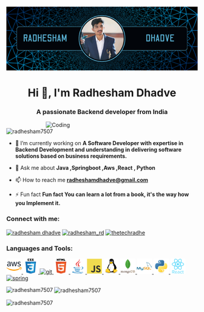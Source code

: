 ![logo](https://github.com/Radhesham7507/Radhesham7507/blob/master/Radhesham%20(1).png)
<h1 align="center">Hi 👋, I'm Radhesham Dhadve</h1>
<h3 align="center">A passionate Backend developer from India</h3> 

<img align="right" alt="Coding" width="400" src="https://camo.githubusercontent.com/8f294cc3c344f5cfd78923f763b64ba825f7dc7d165f3296e7702d8725001f28/68747470733a2f2f6d65646961312e67697068792e636f6d2f6d656469612f7167515567674143335066763638377150432f67697068792e6769663f6369643d373930623736313138646632393065326232333930316234313132316361633934623962346538646232346462303462267269643d67697068792e6769662663743d67">

<p align="left"> <img src="https://komarev.com/ghpvc/?username=radhesham7507&label=Profile%20views&color=0e75b6&style=flat" alt="radhesham7507" /> </p>

- 🔭 I’m currently working on **A Software Developer with expertise in Backend Development and understanding in delivering software solutions based on business requirements.**


- 💬 Ask me about **Java ,Springboot ,Aws ,React , Python**

- 📫 How to reach me **radheshamdhadve@gmail.com**

- ⚡ Fun fact **Fun fact You can learn a lot from a book, it's the way how you Implement it.**

<h3 align="left">Connect with me:</h3>
<p align="left">
<a href="https://linkedin.com/in/radhesham dhadve" target="blank"><img align="center" src="https://raw.githubusercontent.com/rahuldkjain/github-profile-readme-generator/master/src/images/icons/Social/linked-in-alt.svg" alt="radhesham dhadve" height="30" width="40" /></a>
<a href="https://instagram.com/radhesham_rd" target="blank"><img align="center" src="https://raw.githubusercontent.com/rahuldkjain/github-profile-readme-generator/master/src/images/icons/Social/instagram.svg" alt="radhesham_rd" height="30" width="40" /></a>
<a href="https://www.youtube.com/c/thetechradhe" target="blank"><img align="center" src="https://raw.githubusercontent.com/rahuldkjain/github-profile-readme-generator/master/src/images/icons/Social/youtube.svg" alt="thetechradhe" height="30" width="40" /></a>
</p>

<h3 align="left">Languages and Tools:</h3>
<p align="left"> <a href="https://aws.amazon.com" target="_blank" rel="noreferrer"> <img src="https://raw.githubusercontent.com/devicons/devicon/master/icons/amazonwebservices/amazonwebservices-original-wordmark.svg" alt="aws" width="40" height="40"/> </a> <a href="https://www.w3schools.com/css/" target="_blank" rel="noreferrer"> <img src="https://raw.githubusercontent.com/devicons/devicon/master/icons/css3/css3-original-wordmark.svg" alt="css3" width="40" height="40"/> </a> <a href="https://git-scm.com/" target="_blank" rel="noreferrer"> <img src="https://www.vectorlogo.zone/logos/git-scm/git-scm-icon.svg" alt="git" width="40" height="40"/> </a> <a href="https://www.w3.org/html/" target="_blank" rel="noreferrer"> <img src="https://raw.githubusercontent.com/devicons/devicon/master/icons/html5/html5-original-wordmark.svg" alt="html5" width="40" height="40"/> </a> <a href="https://www.java.com" target="_blank" rel="noreferrer"> <img src="https://raw.githubusercontent.com/devicons/devicon/master/icons/java/java-original.svg" alt="java" width="40" height="40"/> </a> <a href="https://developer.mozilla.org/en-US/docs/Web/JavaScript" target="_blank" rel="noreferrer"> <img src="https://raw.githubusercontent.com/devicons/devicon/master/icons/javascript/javascript-original.svg" alt="javascript" width="40" height="40"/> </a> <a href="https://www.linux.org/" target="_blank" rel="noreferrer"> <img src="https://raw.githubusercontent.com/devicons/devicon/master/icons/linux/linux-original.svg" alt="linux" width="40" height="40"/> </a> <a href="https://www.mongodb.com/" target="_blank" rel="noreferrer"> <img src="https://raw.githubusercontent.com/devicons/devicon/master/icons/mongodb/mongodb-original-wordmark.svg" alt="mongodb" width="40" height="40"/> </a> <a href="https://www.mysql.com/" target="_blank" rel="noreferrer"> <img src="https://raw.githubusercontent.com/devicons/devicon/master/icons/mysql/mysql-original-wordmark.svg" alt="mysql" width="40" height="40"/> </a> <a href="https://www.python.org" target="_blank" rel="noreferrer"> <img src="https://raw.githubusercontent.com/devicons/devicon/master/icons/python/python-original.svg" alt="python" width="40" height="40"/> </a> <a href="https://reactjs.org/" target="_blank" rel="noreferrer"> <img src="https://raw.githubusercontent.com/devicons/devicon/master/icons/react/react-original-wordmark.svg" alt="react" width="40" height="40"/> </a> <a href="https://spring.io/" target="_blank" rel="noreferrer"> <img src="https://www.vectorlogo.zone/logos/springio/springio-icon.svg" alt="spring" width="40" height="40"/> </a> </p>

<p><img align="left" src="https://github-readme-stats.vercel.app/api/top-langs?username=radhesham7507&show_icons=true&locale=en&layout=compact" alt="radhesham7507" /></p>

<p>&nbsp;<img align="center" src="https://github-readme-stats.vercel.app/api?username=radhesham7507&show_icons=true&locale=en" alt="radhesham7507" /></p>

<p><img align="center" src="https://github-readme-streak-stats.herokuapp.com/?user=radhesham7507&" alt="radhesham7507" /></p>
